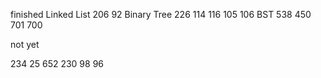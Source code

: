 



finished 
Linked List 206 92
Binary Tree 226 114 116 105 106
BST 538 450 701 700


not yet

234 25
652
230 98 96